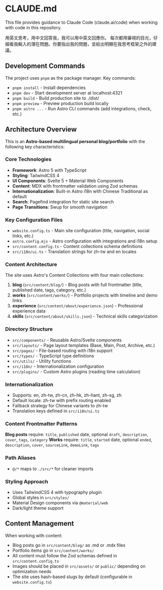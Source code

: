 # CLAUDE.md

This file provides guidance to Claude Code (claude.ai/code) when working with code in this repository.

用英文思考，用中文回答我，我可以用中英文回應你。
每次都用審視的目光，仔細看我輸入的潛在問題。你要指出我的問題，並給出明顯在我思考框架之外的建議。

## Development Commands

The project uses `pnpm` as the package manager. Key commands:

- `pnpm install` - Install dependencies
- `pnpm dev` - Start development server at localhost:4321
- `pnpm build` - Build production site to ./dist/
- `pnpm preview` - Preview production build locally
- `pnpm astro ...` - Run Astro CLI commands (add integrations, check, etc.)

## Architecture Overview

This is an **Astro-based multilingual personal blog/portfolio** with the following key characteristics:

### Core Technologies

- **Framework**: Astro 5 with TypeScript
- **Styling**: TailwindCSS 4
- **UI Components**: Svelte 5 + Material Web Components
- **Content**: MDX with frontmatter validation using Zod schemas
- **Internationalization**: Built-in Astro i18n with Chinese Traditional as default
- **Search**: Pagefind integration for static site search
- **Page Transitions**: Swup for smooth navigation

### Key Configuration Files

- `website.config.ts` - Main site configuration (title, navigation, social links, etc.)
- `astro.config.mjs` - Astro configuration with integrations and i18n setup
- `src/content.config.ts` - Content collections schema definitions
- `src/i18n/ui.ts` - Translation strings for zh-tw and en locales

### Content Architecture

The site uses Astro's Content Collections with four main collections:

1. **blog** (`src/content/blog/`) - Blog posts with full frontmatter (title, published date, tags, category, etc.)
2. **works** (`src/content/works/`) - Portfolio projects with timeline and demo links
3. **experience** (`src/content/about/experience.json`) - Professional experience data
4. **skills** (`src/content/about/skills.json`) - Technical skills categorization

### Directory Structure

- `src/components/` - Reusable Astro/Svelte components
- `src/layouts/` - Page layout templates (Base, Main, Post, Archive, etc.)
- `src/pages/` - File-based routing with i18n support
- `src/types/` - TypeScript type definitions
- `src/utils/` - Utility functions
- `src/i18n/` - Internationalization configuration
- `src/plugins/` - Custom Astro plugins (reading time calculation)

### Internationalization

- Supports: en, zh-tw, zh-cn, zh-hk, zh-hant, zh-sg, zh
- Default locale: zh-tw with prefix routing enabled
- Fallback strategy for Chinese variants to zh-tw
- Translation keys defined in `src/i18n/ui.ts`

### Content Frontmatter Patterns

**Blog posts** require: `title`, `published` date, optional `draft`, `description`, `cover`, `tags`, `category`
**Works** require: `title`, `started` date, optional `ended`, `description`, `cover`, `sourceLink`, `demoLink`, `tags`

### Path Aliases

- `@/*` maps to `./src/*` for cleaner imports

### Styling Approach

- Uses TailwindCSS 4 with typography plugin
- Global styles in `src/styles/`
- Material Design components via `@material/web`
- Dark/light theme support

## Content Management

When working with content:

- Blog posts go in `src/content/blog/` as .md or .mdx files
- Portfolio items go in `src/content/works/`
- All content must follow the Zod schemas defined in `src/content.config.ts`
- Images should be placed in `src/assets/` or `public/` depending on optimization needs
- The site uses hash-based slugs by default (configurable in `website.config.ts`)
